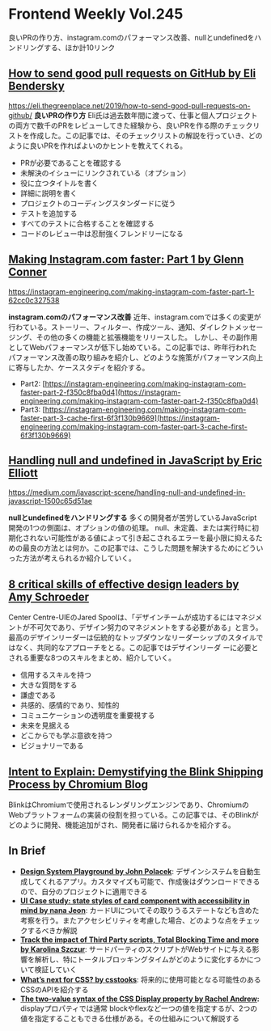 # Frontend Weekly Vol.245
良いPRの作り方、instagram.comのパフォーマンス改善、nullとundefinedをハンドリングする、ほか計10リンク

## [How to send good pull requests on GitHub by Eli Bendersky](https://eli.thegreenplace.net/2019/how-to-send-good-pull-requests-on-github/)

https://eli.thegreenplace.net/2019/how-to-send-good-pull-requests-on-github/
**良いPRの作り方**
Eli氏は過去数年間に渡って、仕事と個人プロジェクトの両方で数千のPRをレビューしてきた経験から、良いPRを作る際のチェックリストを作成した。この記事では、そのチェックリストの解説を行っていき、どのように良いPRを作ればよいのかヒントを教えてくれる。


- PRが必要であることを確認する
- 未解決のイシューにリンクされている（オプション）
- 役に立つタイトルを書く
- 詳細に説明を書く
- プロジェクトのコーディングスタンダードに従う
- テストを追加する
- すべてのテストに合格することを確認する
- コードのレビュー中は忍耐強くフレンドリーになる
## [Making Instagram.com faster: Part 1 by Glenn Conner](https://instagram-engineering.com/making-instagram-com-faster-part-1-62cc0c327538)
https://instagram-engineering.com/making-instagram-com-faster-part-1-62cc0c327538


**insta****g****ram.comのパフォーマンス改善**
近年、instagram.comでは多くの変更が行わている。ストーリー、フィルター、作成ツール、通知、ダイレクトメッセージング、その他の多くの機能と拡張機能をリリースした。 しかし、その副作用としてWebパフォーマンスが低下し始めている。この記事では、昨年行われたパフォーマンス改善の取り組みを紹介し、どのような施策がパフォーマンス向上に寄与したか、ケーススタディを紹介する。


- Part2: [https://instagram-engineering.com/making-instagram-com-faster-part-2-f350c8fba0d4](https://instagram-engineering.com/making-instagram-com-faster-part-2-f350c8fba0d4)
- Part3: [https://instagram-engineering.com/making-instagram-com-faster-part-3-cache-first-6f3f130b9669](https://instagram-engineering.com/making-instagram-com-faster-part-3-cache-first-6f3f130b9669)
## [Handling null and undefined in JavaScript by Eric Elliott](https://medium.com/javascript-scene/handling-null-and-undefined-in-javascript-1500c65d51ae)
https://medium.com/javascript-scene/handling-null-and-undefined-in-javascript-1500c65d51ae


**nullとundefinedをハンドリングする**
多くの開発者が苦労しているJavaScript開発の1つの側面は、オプションの値の処理。 null、未定義、または実行時に初期化されない可能性がある値によって引き起こされるエラーを最小限に抑えるための最良の方法とは何か。この記事では、こうした問題を解決するためにどういった方法が考えられるか紹介していく。

## [8 critical skills of effective design leaders by Amy Schroeder](https://www.abstract.com/blog/design-leadership-skills/)

Center Centre-UIEのJared Spoolは、「デザインチームが成功するにはマネジメントが不可欠であり、デザイン努力のマネジメントをする必要がある」と言う。最高のデザインリーダーは伝統的なトップダウンなリーダーシップのスタイルではなく、共同的なアプローチをとる。この記事ではデザインリーダ
ーに必要とされる重要な8つのスキルをまとめ、紹介していく。


- 信用するスキルを持つ
- 大きな質問をする
- 謙虚である
- 共感的、感情的であり、知性的
- コミュニケーションの透明度を重要視する
- 未来を見据える
- どこからでも学ぶ意欲を持つ
- ビジョナリーである
## [Intent to Explain: Demystifying the Blink Shipping Process by Chromium Blog](https://blog.chromium.org/2019/11/intent-to-explain-demystifying-blink.html)

BlinkはChromiumで使用されるレンダリングエンジンであり、ChromiumのWebプラットフォームの実装の役割を担っている。この記事では、そのBlinkがどのように開発、機能追加がされ、開発者に届けられるかを紹介する。

## In Brief
- [**Design System Playground  by John Polacek**](https://design-system-playground.netlify.com/): デザインシステムを自動生成してくれるアプリ。カスタマイズも可能で、作成後はダウンロードできるので、自分のプロジェクトに適用できる
- [**UI Case study: state styles of card component with accessibility in mind by nana Jeon**](https://blog.prototypr.io/ui-case-study-state-styles-of-card-component-with-accessibility-in-mind-2f30137c6108): カードUIについてその取りうるステートなども含めた考察を行う。またアクセシビリティを考慮した場合、どのような点をチェックするべきか解説
- [**Track the impact of Third Party scripts, Total Blocking Time and more by Karolina Szczur**](https://calibreapp.com/blog/release-notes-sep-2019): サードパーティのスクリプトがWebサイトに与える影響を解析し、特にトータルブロッキングタイムがどのように変化するかについて検証していく
- [**What’s next for CSS? by csstooks**](https://cssdb.org/): 将来的に使用可能となる可能性のあるCSSのAPIを紹介する
- [**The two-value syntax of the CSS Display property by Rachel Andrew**](https://hacks.mozilla.org/2019/10/the-two-value-syntax-of-the-css-display-property/)**:** displayプロパティでは通常 blockやflexなど一つの値を指定するが、2つの値を指定することもできる仕様がある。その仕組みについて解説する

